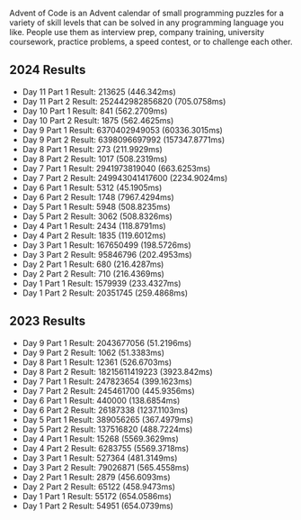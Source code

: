 Advent of Code is an Advent calendar of small programming puzzles for a variety of skill levels that can be solved in any programming language you like. People use them as interview prep, company training, university coursework, practice problems, a speed contest, or to challenge each other.

## 2024 Results
+ Day 11 Part 1 Result:   213625 (446.342ms)
+ Day 11 Part 2 Result:   252442982856820 (705.0758ms)
+ Day 10 Part 1 Result:   841 (562.2709ms)
+ Day 10 Part 2 Result:   1875 (562.4625ms)
+ Day 9 Part 1 Result:    6370402949053 (60336.3015ms)
+ Day 9 Part 2 Result:    6398096697992 (157347.8771ms)
+ Day 8 Part 1 Result:    273 (211.9929ms)
+ Day 8 Part 2 Result:    1017 (508.2319ms)
+ Day 7 Part 1 Result:    2941973819040 (663.6253ms)
+ Day 7 Part 2 Result:    249943041417600 (2234.9024ms)
+ Day 6 Part 1 Result:    5312 (45.1905ms)
+ Day 6 Part 2 Result:    1748 (7967.4294ms)
+ Day 5 Part 1 Result:    5948 (508.8235ms)
+ Day 5 Part 2 Result:    3062 (508.8326ms)
+ Day 4 Part 1 Result:    2434 (118.8791ms)
+ Day 4 Part 2 Result:    1835 (119.6012ms)
+ Day 3 Part 1 Result:    167650499 (198.5726ms)
+ Day 3 Part 2 Result:    95846796 (202.4953ms)
+ Day 2 Part 1 Result:    680 (216.4287ms)
+ Day 2 Part 2 Result:    710 (216.4369ms)
+ Day 1 Part 1 Result:    1579939 (233.4327ms)
+ Day 1 Part 2 Result:    20351745 (259.4868ms)

## 2023 Results
+ Day 9 Part 1 Result:    2043677056 (51.2196ms)
+ Day 9 Part 2 Result:    1062 (51.3383ms)
+ Day 8 Part 1 Result:    12361 (526.6703ms)
+ Day 8 Part 2 Result:    18215611419223 (3923.842ms)
+ Day 7 Part 1 Result:    247823654 (399.1623ms)
+ Day 7 Part 2 Result:    245461700 (445.9356ms)
+ Day 6 Part 1 Result:    440000 (138.6854ms)
+ Day 6 Part 2 Result:    26187338 (1237.1103ms)
+ Day 5 Part 1 Result:    389056265 (367.4979ms)
+ Day 5 Part 2 Result:    137516820 (488.7224ms)
+ Day 4 Part 1 Result:    15268 (5569.3629ms)
+ Day 4 Part 2 Result:    6283755 (5569.3718ms)
+ Day 3 Part 1 Result:    527364 (481.3149ms)
+ Day 3 Part 2 Result:    79026871 (565.4558ms)
+ Day 2 Part 1 Result:    2879 (456.6093ms)
+ Day 2 Part 2 Result:    65122 (458.9473ms)
+ Day 1 Part 1 Result:    55172 (654.0586ms)
+ Day 1 Part 2 Result:    54951 (654.0739ms)
